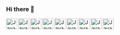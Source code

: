 ### Hi there 👋


<img align="left" alt="JavaScript" width="30px" height="30px" src="https://github.com/Nick-Root/Nick-Root/assets/135935639/0be8c399-72f6-43f7-b55b-13595774ce9c">
<img align="left" alt="JavaScript" width="30px" height="30px" src="https://github.com/Nick-Root/Nick-Root/assets/135935639/33fc5529-cbba-4279-aecc-b201dc9aa6fb">
<img align="left" alt="JavaScript" width="30px" height="30px" src="https://github.com/Nick-Root/Nick-Root/assets/135935639/221eed41-d2ce-4444-bcf4-ac28d2f3c9cb">
<img align="left" alt="JavaScript" width="30px" height="30px" src="https://github.com/Nick-Root/Nick-Root/assets/135935639/4b4e6e1b-4548-4c15-962c-2de38073a796">
<img align="left" alt="JavaScript" width="30px" height="30px" src="https://github.com/Nick-Root/Nick-Root/assets/135935639/375bdc4e-7d69-4d12-a659-9043e999b779">
<img align="left" alt="JavaScript" width="30px" height="30px" src="https://github.com/Nick-Root/Nick-Root/assets/135935639/c01bffaf-5197-43e7-a52c-e599e67fe18a">
<img align="left" alt="JavaScript" width="30px" height="30px" src="https://github.com/Nick-Root/Nick-Root/assets/135935639/04a1a158-82f8-41a7-ae99-42c04f75f9e7">
<img align="left" alt="JavaScript" width="30px" height="30px" src="https://github.com/Nick-Root/Nick-Root/assets/135935639/89a38498-c7c1-44d4-a16c-f9515bc5b0d0">
<img align="left" alt="JavaScript" width="30px" height="30px" src="https://github.com/Nick-Root/Nick-Root/assets/135935639/8f0249cc-7209-4332-b5be-efacc0566011">
<!--
**Nick-Root/Nick-Root** is a ✨ _special_ ✨ repository because its `README.md` (this file) appears on your GitHub profile.

Here are some ideas to get you started:

- 🔭 I’m currently working on ...
- 🌱 I’m currently learning ...
- 👯 I’m looking to collaborate on ...
- 🤔 I’m looking for help with ...
- 💬 Ask me about ...
- 📫 How to reach me: ...
- 😄 Pronouns: ...
- ⚡ Fun fact: ...
-->
